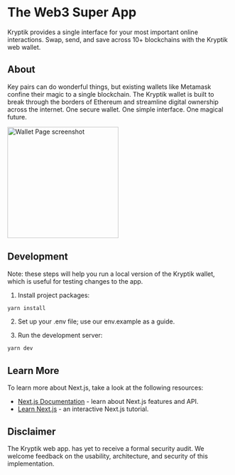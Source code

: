 # The Web3 Super App

Kryptik provides a single interface for your most important online interactions. Swap, send, and save across 10+ blockchains with the Kryptik web wallet.

## About

Key pairs can do wonderful things, but existing wallets like Metamask confine their magic to a single blockchain.
The Kryptik wallet is built to break through the borders of Ethereum and streamline digital ownership across the internet. One secure wallet. One simple interface. One magical future.

<img src="https://www.kryptik.app/kryptikBrand/kryptik%20balance%20screen.svg" alt="Wallet Page screenshot" width="250">

## Development

Note: these steps will help you run a local version of the Kryptik wallet, which is useful for testing changes to the app.

1. Install project packages:

```bash
yarn install
```

2. Set up your .env file; use our env.example as a guide.

3. Run the development server:

```bash
yarn dev
```

## Learn More

To learn more about Next.js, take a look at the following resources:

- [Next.js Documentation](https://nextjs.org/docs) - learn about Next.js features and API.
- [Learn Next.js](https://nextjs.org/learn) - an interactive Next.js tutorial.

## Disclaimer

The Kryptik web app. has yet to receive a formal security audit. We welcome feedback on the usability, architecture, and security of this implementation.
